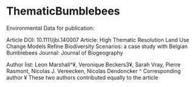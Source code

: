 # ThematicBumblebees
Environmental Data for publication: 

Article DOI: 10.1111/jbi.140007
Article: High Thematic Resolution Land Use Change Models Refine Biodiversity Scenarios: a case study with Belgian Bumblebees
Journal: Journal of Biogeography

Author list: Leon Marshall^¥, Veronique Beckers3¥, Sarah Vray, Pierre Rasmont, Nicolas J. Vereecken, Nicolas Dendoncker
^ Corresponding author
¥ These two authors contributed equally to the article
